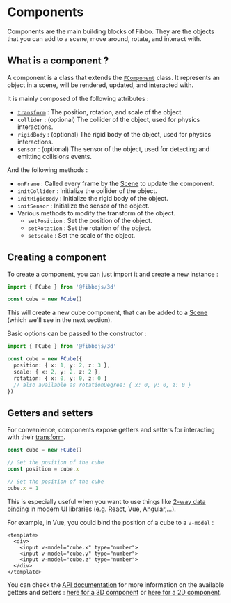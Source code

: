 # Components

Components are the main building blocks of Fibbo. They are the objects that you can add to a scene, move around, rotate, and interact with.

## What is a component ?

A component is a class that extends the [`FComponent`](/api/core/classes/FComponent) class. It represents an object in a scene, will be rendered, updated, and interacted with.

It is mainly composed of the following attributes :
- [`transform`](/guide/transforms) : The position, rotation, and scale of the object.
- `collider` : (optional) The collider of the object, used for physics interactions.
- `rigidBody` : (optional) The rigid body of the object, used for physics interactions.
- `sensor` : (optional) The sensor of the object, used for detecting and emitting collisions events.

And the following methods :
- `onFrame` : Called every frame by the [Scene](/guide/scene) to update the component.
- `initCollider` : Initialize the collider of the object.
- `initRigidBody` : Initialize the rigid body of the object.
- `initSensor` : Initialize the sensor of the object.
- Various methods to modify the transform of the object.
  - `setPosition` : Set the position of the object.
  - `setRotation` : Set the rotation of the object.
  - `setScale` : Set the scale of the object.

## Creating a component

To create a component, you can just import it and create a new instance :

```typescript
import { FCube } from '@fibbojs/3d'

const cube = new FCube()
```

This will create a new cube component, that can be added to a [Scene](/guide/scene) (which we'll see in the next section).

Basic options can be passed to the constructor :

```typescript
import { FCube } from '@fibbojs/3d'

const cube = new FCube({
  position: { x: 1, y: 2, z: 3 },
  scale: { x: 2, y: 2, z: 2 },
  rotation: { x: 0, y: 0, z: 0 }
  // also available as rotationDegree: { x: 0, y: 0, z: 0 }
})
```

## Getters and setters

For convenience, components expose getters and setters for interacting with their [transform](/guide/transforms).

```typescript
const cube = new FCube()

// Get the position of the cube
const position = cube.x

// Set the position of the cube
cube.x = 1
```

This is especially useful when you want to use things like [2-way data binding](https://en.wikipedia.org/wiki/Data_binding#Two-way_data_binding) in modern UI libraries (e.g. React, Vue, Angular,...).

For example, in Vue, you could bind the position of a cube to a `v-model` :
```vue
<template>
  <div>
    <input v-model="cube.x" type="number">
    <input v-model="cube.y" type="number">
    <input v-model="cube.z" type="number">
  </div>
</template>
```

You can check the [API documentation](/api) for more information on the available getters and setters : [here for a 3D component](/api/3d/classes/FComponent) or [here for a 2D component](/api/2d/classes/FComponent).
